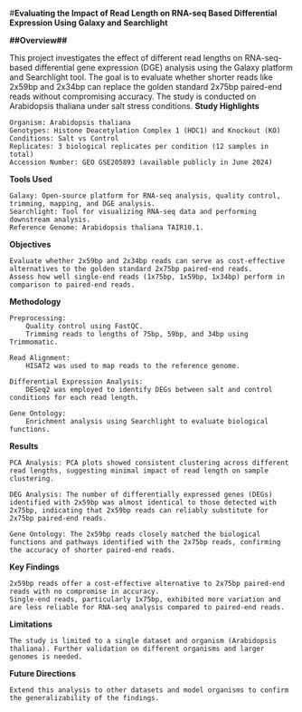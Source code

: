 #**Evaluating the Impact of Read Length on RNA-seq Based Differential Expression Using Galaxy and Searchlight**

**##Overview##**

This project investigates the effect of different read lengths on RNA-seq-based differential gene expression (DGE) analysis using the Galaxy platform and Searchlight tool. The goal is to evaluate whether shorter reads like 2x59bp and 2x34bp can replace the golden standard 2x75bp paired-end reads without compromising accuracy. The study is conducted on Arabidopsis thaliana under salt stress conditions.
**Study Highlights**

    Organism: Arabidopsis thaliana
    Genotypes: Histone Deacetylation Complex 1 (HDC1) and Knockout (KO)
    Conditions: Salt vs Control
    Replicates: 3 biological replicates per condition (12 samples in total)
    Accession Number: GEO GSE205893 (available publicly in June 2024)

**Tools Used**

    Galaxy: Open-source platform for RNA-seq analysis, quality control, trimming, mapping, and DGE analysis.
    Searchlight: Tool for visualizing RNA-seq data and performing downstream analysis.
    Reference Genome: Arabidopsis thaliana TAIR10.1.

**Objectives**

    Evaluate whether 2x59bp and 2x34bp reads can serve as cost-effective alternatives to the golden standard 2x75bp paired-end reads.
    Assess how well single-end reads (1x75bp, 1x59bp, 1x34bp) perform in comparison to paired-end reads.

**Methodology**

    Preprocessing:
        Quality control using FastQC.
        Trimming reads to lengths of 75bp, 59bp, and 34bp using Trimmomatic.

    Read Alignment:
        HISAT2 was used to map reads to the reference genome.

    Differential Expression Analysis:
        DESeq2 was employed to identify DEGs between salt and control conditions for each read length.

    Gene Ontology:
        Enrichment analysis using Searchlight to evaluate biological functions.

**Results**

    PCA Analysis: PCA plots showed consistent clustering across different read lengths, suggesting minimal impact of read length on sample clustering.

    DEG Analysis: The number of differentially expressed genes (DEGs) identified with 2x59bp was almost identical to those detected with 2x75bp, indicating that 2x59bp reads can reliably substitute for 2x75bp paired-end reads.

    Gene Ontology: The 2x59bp reads closely matched the biological functions and pathways identified with the 2x75bp reads, confirming the accuracy of shorter paired-end reads.

**Key Findings**

    2x59bp reads offer a cost-effective alternative to 2x75bp paired-end reads with no compromise in accuracy.
    Single-end reads, particularly 1x75bp, exhibited more variation and are less reliable for RNA-seq analysis compared to paired-end reads.

**Limitations**

    The study is limited to a single dataset and organism (Arabidopsis thaliana). Further validation on different organisms and larger genomes is needed.

**Future Directions**

    Extend this analysis to other datasets and model organisms to confirm the generalizability of the findings.
